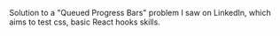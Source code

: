 Solution to a "Queued Progress Bars" problem I saw on LinkedIn, which aims to test css, basic React hooks skills.